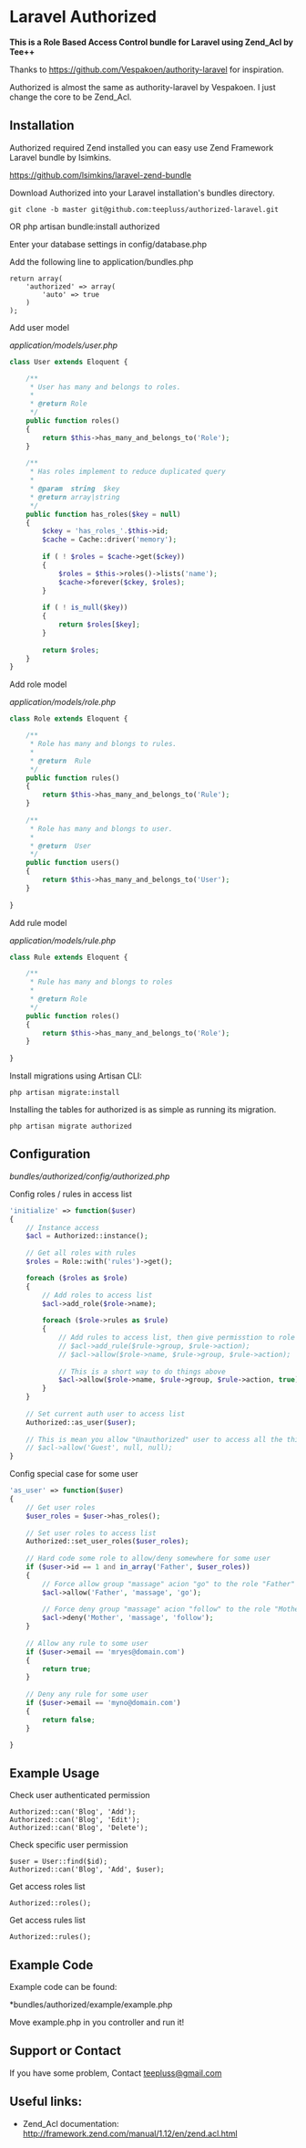 # Laravel Authorized

**This is a Role Based Access Control bundle for Laravel using Zend_Acl by Tee++**

Thanks to https://github.com/Vespakoen/authority-laravel for inspiration.

Authorized is almost the same as authority-laravel by Vespakoen. 
I just change the core to be Zend_Acl.


## Installation

Authorized required Zend installed you can easy use Zend Framework Laravel bundle by Isimkins.

https://github.com/lsimkins/laravel-zend-bundle

Download Authorized into your Laravel installation's bundles directory.

	git clone -b master git@github.com:teepluss/authorized-laravel.git
	
OR
	php artisan bundle:install authorized

Enter your database settings in config/database.php

Add the following line to application/bundles.php
	
	return array(
		'authorized' => array(
			'auto' => true
		)
	);
	
Add user model

*application/models/user.php*

```php
class User extends Eloquent {

	/**
	 * User has many and belongs to roles.
	 * 
	 * @return Role
	 */
	public function roles()
	{
		return $this->has_many_and_belongs_to('Role');
	}
	
	/**
	 * Has roles implement to reduce duplicated query
	 * 
	 * @param  string  $key
	 * @return array|string
	 */
	public function has_roles($key = null)
	{
		$ckey = 'has_roles_'.$this->id;
		$cache = Cache::driver('memory');
		
		if ( ! $roles = $cache->get($ckey)) 
		{		
			$roles = $this->roles()->lists('name');
			$cache->forever($ckey, $roles);
		}
		
		if ( ! is_null($key))
		{
			return $roles[$key];
		}
		
		return $roles;
	}
}
```

Add role model

*application/models/role.php*

```php
class Role extends Eloquent {

	/**
	 * Role has many and blongs to rules.
	 * 
	 * @return  Rule
	 */
	public function rules()
	{
		return $this->has_many_and_belongs_to('Rule');
	}
	
	/**
	 * Role has many and blongs to user.
	 * 
	 * @return  User
	 */
	public function users()
	{
		return $this->has_many_and_belongs_to('User');
	}
	
}
```

Add rule model 

*application/models/rule.php*

```php
class Rule extends Eloquent {

	/**
	 * Rule has many and blongs to roles
	 * 
	 * @return Role
	 */
	public function roles()
	{
		return $this->has_many_and_belongs_to('Role');
	}
	
}
```

Install migrations using Artisan CLI:

	php artisan migrate:install
	
Installing the tables for authorized is as simple as running its migration.

	php artisan migrate authorized
	
## Configuration

*bundles/authorized/config/authorized.php*

Config roles / rules in access list

```php
'initialize' => function($user)
{	
	// Instance access 
	$acl = Authorized::instance();
	
	// Get all roles with rules
	$roles = Role::with('rules')->get();

	foreach ($roles as $role)
	{
		// Add roles to access list
		$acl->add_role($role->name);
		
		foreach ($role->rules as $rule)
		{
			// Add rules to access list, then give permisstion to role
			// $acl->add_rule($rule->group, $rule->action);
			// $acl->allow($role->name, $rule->group, $rule->action);
			
			// This is a short way to do things above
			$acl->allow($role->name, $rule->group, $rule->action, true);
		}
	}
	
	// Set current auth user to access list
	Authorized::as_user($user);
	
	// This is mean you allow "Unauthorized" user to access all the things.
	// $acl->allow('Guest', null, null);
}
```

Config special case for some user

```php
'as_user' => function($user)
{
	// Get user roles
	$user_roles = $user->has_roles();
	
	// Set user roles to access list
	Authorized::set_user_roles($user_roles);
	
	// Hard code some role to allow/deny somewhere for some user
	if ($user->id == 1 and in_array('Father', $user_roles))
	{
		// Force allow group "massage" acion "go" to the role "Father"
		$acl->allow('Father', 'massage', 'go');
		
		// Force deny group "massage" acion "follow" to the role "Mother"
		$acl->deny('Mother', 'massage', 'follow');
	}
	
	// Allow any rule to some user
	if ($user->email == 'mryes@domain.com')
	{
		return true;
	}
	
	// Deny any rule for some user
	if ($user->email == 'myno@domain.com')
	{
		return false;
	}

}
```
	
## Example Usage 
	
Check user authenticated permission

	Authorized::can('Blog', 'Add');
	Authorized::can('Blog', 'Edit');
	Authorized::can('Blog', 'Delete');
	
Check specific user permission

	$user = User::find($id);
	Authorized::can('Blog', 'Add', $user);
	
Get access roles list

	Authorized::roles();
	
Get access rules list

	Authorized::rules();
	
## Example Code

Example code can be found:

*bundles/authorized/example/example.php

Move example.php in you controller and run it!
	
## Support or Contact

If you have some problem, Contact teepluss@gmail.com 
	
## Useful links:
- Zend_Acl documentation:      http://framework.zend.com/manual/1.12/en/zend.acl.html
